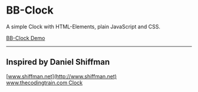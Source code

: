 # BB-Clock

A simple Clock with HTML-Elements, plain JavaScript and CSS.

[BB-Clock Demo](https://www.borisbreuer.de/clock/)

---

## Inspired by Daniel Shiffman

[www.shiffman.net](http://www.shiffman.net)  
[www.thecodingtrain.com Clock](https://thecodingtrain.com/CodingChallenges/074-clock.html)
